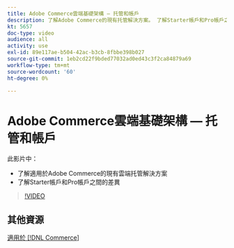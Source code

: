 ```yaml
---
title: Adobe Commerce雲端基礎架構 — 托管和帳戶
description: 了解Adobe Commerce的現有托管解決方​案。 了解Starter帳戶和Pro帳戶之間的差​異。
kt: 5657
doc-type: video
audience: all
activity: use
exl-id: 89e117ae-b504-42ac-b3cb-8fbbe398b027
source-git-commit: 1eb2cd22f9bded77032ad0ed43c3f2ca84879a69
workflow-type: tm+mt
source-wordcount: '60'
ht-degree: 0%

---
```


# Adobe Commerce雲端基礎架構 — 托管和帳戶

此影片中：

- 了解適用於Adobe Commerce的現有雲端托&#x200B;管解決方案
- 了解Starter帳戶和Pro帳戶之間的差&#x200B;異

>[!VIDEO](https://video.tv.adobe.com/v/35813?quality=12&learn=on)

## 其他資源

[適用於 [!DNL Commerce]](https://devdocs.magento.com/cloud/architecture/cloud-architecture.html)
